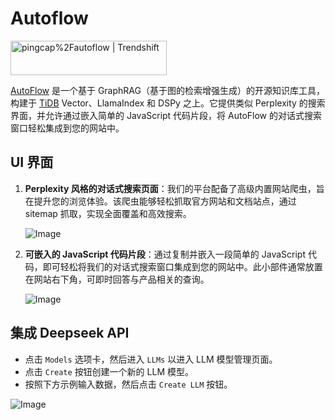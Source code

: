 # Autoflow

<a href="https://trendshift.io/repositories/12294" target="_blank"><img src="https://trendshift.io/api/badge/repositories/12294" alt="pingcap%2Fautoflow | Trendshift" style="width: 250px; height: 55px;" width="250" height="55"/></a>

[AutoFlow](https://github.com/pingcap/autoflow) 是一个基于 GraphRAG（基于图的检索增强生成）的开源知识库工具，构建于 [TiDB](https://www.pingcap.com/ai?utm_source=tidb.ai&utm_medium=community) Vector、LlamaIndex 和 DSPy 之上。它提供类似 Perplexity 的搜索界面，并允许通过嵌入简单的 JavaScript 代码片段，将 AutoFlow 的对话式搜索窗口轻松集成到您的网站中。

## UI 界面

1. **Perplexity 风格的对话式搜索页面**：我们的平台配备了高级内置网站爬虫，旨在提升您的浏览体验。该爬虫能够轻松抓取官方网站和文档站点，通过 sitemap 抓取，实现全面覆盖和高效搜索。

    ![Image](https://github.com/user-attachments/assets/50a4e5ce-8b93-446a-8ce7-11ed7844bd1e)

2. **可嵌入的 JavaScript 代码片段**：通过复制并嵌入一段简单的 JavaScript 代码，即可轻松将我们的对话式搜索窗口集成到您的网站中。此小部件通常放置在网站右下角，可即时回答与产品相关的查询。

    ![Image](https://github.com/user-attachments/assets/f0dc82db-c14d-4863-a242-c7da3a719568)

## 集成 Deepseek API

- 点击 `Models` 选项卡，然后进入 `LLMs` 以进入 LLM 模型管理页面。
- 点击 `Create` 按钮创建一个新的 LLM 模型。
- 按照下方示例输入数据，然后点击 `Create LLM` 按钮。

![Image](https://github.com/user-attachments/assets/875cac18-707b-465f-ac62-89ddb416f94d)
